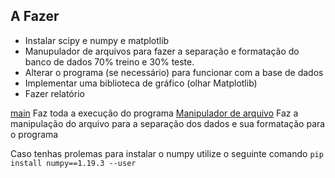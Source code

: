 ## A Fazer

* Instalar scipy e numpy e matplotlib
* Manupulador de arquivos para fazer a separação e formatação do banco de dados 70% treino e 30% teste.
* Alterar o programa (se necessário) para funcionar com a base de dados
* Implementar uma biblioteca de gráfico (olhar Matplotlib)
* Fazer relatório


[main](main.py) Faz toda a execução do programa
[Manipulador de arquivo](fileHandler.py) Faz a manipulação do arquivo para a separação dos dados e sua formatação para o programa

Caso tenhas prolemas para instalar o numpy utilize o seguinte comando `pip install numpy==1.19.3 --user` 